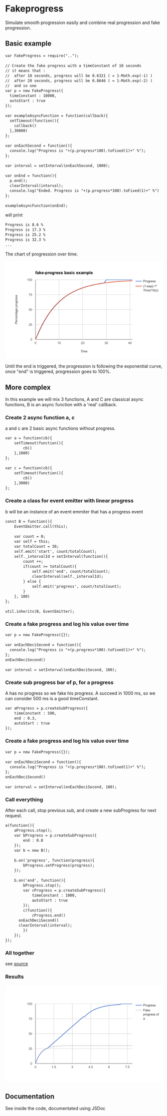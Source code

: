 # Fakeprogress

Simulate smooth progression easily and combine real progression and fake progression.

## Basic example

```
var FakeProgress = require("..");

// Create the fake progress with a timeConstant of 10 seconds
// it means that :
//  after 10 seconds, progress will be 0.6321 ( = 1-Math.exp(-1) )
//  after 20 seconds, progress will be 0.8646 ( = 1-Math.exp(-2) )
//  and so one
var p = new FakeProgress({
  timeConstant : 10000,
  autoStart : true
});

var exampleAsyncFunction = function(callback){
  setTimeout(function(){
    callback()
  },30000)
};

var onEachSecond = function(){
  console.log("Progress is "+(p.progress*100).toFixed(1)+" %");
};

var interval = setInterval(onEachSecond, 1000);

var onEnd = function(){
  p.end();
  clearInterval(interval);
  console.log("Ended. Progress is "+(p.progress*100).toFixed(1)+" %")
};

exampleAsyncFunction(onEnd);
```

will print

```
Progress is 8.6 %
Progress is 17.3 %
Progress is 25.2 %
Progress is 32.3 %
...
```

The chart of progression over time.

![Chart of progress](./example.png)

Until the end is triggered, the progression is following the exponential curve, once "end" is triggered, progression goes to 100%.

## More complex

In this example we will mix 3 functions, A and C are classical async functions, B is an async function with a 'real' callback.


### Create 2 async function a, c

a and c are 2 basic async functions without progress.
```
var a = function(cb){
	setTimeout(function(){
		cb()
	},1000)
};

var c = function(cb){
	setTimeout(function(){
		cb()
	},3000)
};
```

### Create a class for event emitter with linear progress

b will be an instance of an event emmiter that has a progress event

```
const B = function(){
	EventEmitter.call(this);

	var count = 0;
	var self = this;
	var totalCount = 30;
	self.emit('start', count/totalCount);
	self._intervalId = setInterval(function(){
		count ++;
		if(count >= totalCount){
			self.emit('end', count/totalCount);
			clearInterval(self._intervalId);
		} else {
			self.emit('progress', count/totalCount);
		}
	}, 100)
};

util.inherits(B, EventEmitter);
```

### Create a fake progress and log his value over time

```
var p = new FakeProgress({});

var onEachDeciSecond = function(){
  console.log("Progress is "+(p.progress*100).toFixed(1)+" %");
};
onEachDeciSecond()

var interval = setInterval(onEachDeciSecond, 100);
```

### Create sub progress bar of p, for a progress

A has no progress so we fake his progress.
A succeed in 1000 ms, so we can consider 500 ms is a good timeConstant.

```
var aProgress = p.createSubProgress({
	timeConstant : 500,
	end : 0.3,
	autoStart : true
});
```


### Create a fake progress and log his value over time

```
var p = new FakeProgress({});

var onEachDeciSecond = function(){
  console.log("Progress is "+(p.progress*100).toFixed(1)+" %");
};
onEachDeciSecond()

var interval = setInterval(onEachDeciSecond, 100);
```

### Call everything

After each call, stop previous sub, and create a new subProgress for next request.

```
a(function(){
	aProgress.stop();
	var bProgress = p.createSubProgress({
		end : 0.8
	});
	var b = new B();

	b.on('progress', function(progress){
		bProgress.setProgress(progress);
	});

	b.on('end', function(){
		bProgress.stop();
		var cProgress = p.createSubProgress({
			timeConstant : 1000,
			autoStart : true
		});
		c(function(){
			cProgress.end()
      onEachDeciSecond()
      clearInterval(interval);
		})
	});
});
```

### All together

see [source](./test/complexExample.js)

### Results

![Chart of progress](./complexExample.png)

## Documentation

See inside the code, documentated using JSDoc
